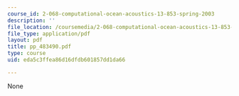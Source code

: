 ```yaml
---
course_id: 2-068-computational-ocean-acoustics-13-853-spring-2003
description: ''
file_location: /coursemedia/2-068-computational-ocean-acoustics-13-853-spring-2003/eda5c3ffea86d16dfdb601857dd1da66_pp_483490.pdf
file_type: application/pdf
layout: pdf
title: pp_483490.pdf
type: course
uid: eda5c3ffea86d16dfdb601857dd1da66

---
```

None